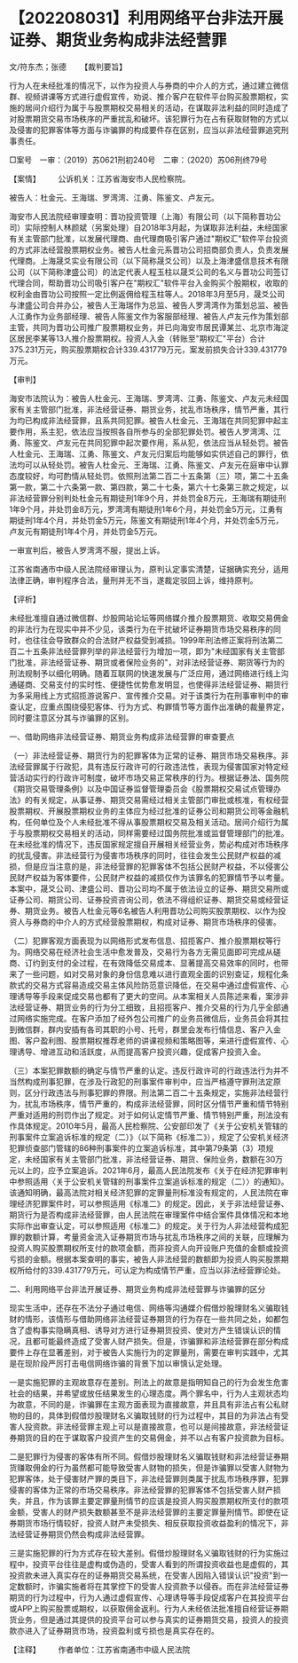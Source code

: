 # 【202208031】利用网络平台非法开展证券、期货业务构成非法经营罪

文/符东杰；张德 　　【裁判要旨】

行为人在未经批准的情况下，以作为投资人与券商的中介人的方式，通过建立微信群、视频讲课等方式进行虚假宣传，劝说、推介客户在软件平台购买股票期权，实施的居间介绍行为属于与股票期权交易相关的活动，在谋取非法利益的同时造成了对股票期货交易市场秩序的严重扰乱和破坏。该犯罪行为在占有获取财物的方式以及侵害的犯罪客体等方面与诈骗罪的构成要件存在区别，应当以非法经营罪追究刑事责任。

□案号　一审：（2019）苏0621刑初240号　二审：（2020）苏06刑终79号

【案情】 　　公诉机关：江苏省海安市人民检察院。

被告人：杜金元、王海瑞、罗湾湾、江勇、陈鉴文、卢友元。

海安市人民法院经审理查明：晋功投资管理（上海）有限公司（以下简称晋功公司）实际控制人林颜斌（另案处理）自2018年3月起，为谋取非法利益，未经国家有关主管部门批准，以发展代理商、由代理商吸引客户通过"期权汇"软件平台投资的方式非法经营股票期权业务。被告人杜金元系晋功公司招商部负责人，负责发展代理商。上海晟爻实业有限公司（以下简称晟爻公司）以及上海津盛信息技术有限公司（以下简称津盛公司）的法定代表人程玉柱以晟爻公司的名义与晋功公司签订代理合同，帮助晋功公司吸引客户在"期权汇"软件平台入金购买个股期权，收取的权利金由晋功公司按照一定比例返佣给程玉柱等人。2018年3月至5月，晟爻公司与津盛公司合并办公，被告人王海瑞作为总监、被告人罗湾湾作为策划总监、被告人江勇作为业务部经理、被告人陈鉴文作为客服部经理、被告人卢友元作为策划部主管，共同为晋功公司推广股票期权业务，并已向海安市居民谭某兰、北京市海淀区居民李某等13人推介股票期权。投资人入金（转账至"期权汇"平台）合计375.231万元，购买股票期权合计339.431779万元，案发前损失合计339.431779万元。

【审判】

海安市法院认为：被告人杜金元、王海瑞、罗湾湾、江勇、陈鉴文、卢友元未经国家有关主管部门批准，非法经营证券、期货业务，扰乱市场秩序，情节严重，其行为均已构成非法经营罪，且系共同犯罪。被告人杜金元、王海瑞在共同犯罪中起主要作用，系主犯，依法应当按照各自所参与的全部犯罪处罚。被告人罗湾湾、江勇、陈鉴文、卢友元在共同犯罪中起次要作用，系从犯，依法应当从轻处罚。被告人杜金元、王海瑞、江勇、陈鉴文、卢友元归案后均能够如实供述自己的罪行，依法均可以从轻处罚。被告人杜金元、王海瑞、江勇、陈鉴文、卢友元在庭审中认罪态度较好，均可酌情从轻处罚。依照刑法第二百二十五条第（三）项，第二十五条第一款，第二十六条第一款、第四款，第二十七条，第六十七条第三款之规定，以非法经营罪分别判处杜金元有期徒刑1年9个月，并处罚金8万元，王海瑞有期徒刑1年9个月，并处罚金8万元，罗湾湾有期徒刑1年6个月，并处罚金5万元，江勇有期徒刑1年4个月，并处罚金5万元，陈鉴文有期徒刑1年4个月，并处罚金5万元，卢友元有期徒刑1年4个月，并处罚金5万元。

一审宣判后，被告人罗湾湾不服，提出上诉。

江苏省南通市中级人民法院经审理认为，原判认定事实清楚，证据确实充分，适用法律正确，审判程序合法，量刑并无不当，遂裁定驳回上诉，维持原判。

【评析】

未经批准擅自通过微信群、炒股网站论坛等网络媒介推介股票期货、收取交易佣金的非法行为在现实中并不少见，该类行为在干扰破坏证券期货市场交易秩序的同时，也往往会导致群众的合法财产权益受到减损。1999年刑法修正案将刑法第二百二十五条非法经营罪列举的非法经营行为增加一项，即为"未经国家有关主管部门批准，非法经营证券、期货或者保险业务的"，对非法经营证券、期货等行为的刑法规制予以细化明确。随着互联网的快速发展与广泛应用，通过网络进行线上沟通磋商、交易支付的实时性、便捷性优势愈发明显，也使得非法经营证券、期货行为多采用线上方式招揽游说客户、宣传推介交易。对于该类行为在刑事审判中的审查认定，应重点围绕侵犯客体、行为方式、构罪情节等方面作出准确的裁量界定，同时要注意区分其与诈骗罪的区别。

一、借助网络非法经营证券、期货业务构成非法经营罪的审查要点

（一）非法经营证券、期货行为的犯罪客体为正常的证券、期货市场交易秩序。非法经营罪属于行政犯，具有违反行政许可的行政违法性，表现为侵害国家对特定经营活动实行的行政许可制度，破坏市场交易正常秩序的行为。根据证券法、国务院《期货交易管理条例》以及中国证券监督管理委员会《股票期权交易试点管理办法》的有关规定，从事证券、期货交易需经过相关主管部门审批或核准，有权经营股票期权、开展股票期权业务的主体应为经过批准的证券公司和期货公司等金融机构，任何单位及个人未经批准不得从事股票期权交易及相关活动。居间介绍行为属于与股票期权交易相关的活动，同样需要经过国务院批准或监督管理部门的批准。在未经批准的情况下，违反国家规定擅自开展相关经营业务，势必构成对市场秩序的扰乱侵害。非法经营行为侵害市场秩序的同时，往往会发生公民财产权益的减损，但是应当注意的是，非法经营罪的犯罪客体不包括公民财产权益，不以侵害公民财产权益为客体要件，公民财产权益的减损仅作为该罪名的犯罪情节予以考量。本案中，晟爻公司、津盛公司、晋功公司均不属于依法设立的证券、期货交易所或证券公司、期货公司、证券投资咨询公司，依法不得组织证券、期货交易或经营证券、期货业务。被告人杜金元等6名被告人利用晋功公司购买股票期权、以作为投资人与券商的中介人的方式经营股票期权，构成对证券、期货市场秩序的侵害。

（二）犯罪客观方面表现为以网络形式发布信息、招揽客户、推介股票期权等行为。网络交易在经济社会生活中愈发普及，交易行为各方无需见面即可完成从磋商、订约到支付的全过程，在有效降低交易成本、显著提高交易效率的同时，也带来了一些问题，如对交易对象的身份信息难以进行直观全面的识别查证，规程化条款式的交易方式容易造成交易主体风险防范意识降低，在交易中通过虚假宣传、心理诱导等手段来促成交易也都有了更大的空间。从本案相关人员陈述来看，案涉非法经营证券、期货业务的行为分工细致，且招揽客户、推介交易的行为几乎全部通过网络实施完成。在客户添加了经外包公司推广的业务员微信后，业务员会将其拉到微信群，群内安插有各司其职的小号、托号，群里会发布行情信息、客户入金图、客户盈利图、股票期权推荐老师的讲课视频和策略图等，来进行虚假宣传、心理诱导、增进互动和活跃度，从而提高客户投资兴趣，促成客户投资入金。

（三）本案犯罪数额的确定与情节严重的认定。违反行政许可的行政违法行为并不当然构成刑事犯罪，在涉及行政犯的刑事案件审判中，应当严格遵守罪刑法定原则，区分行政违法与刑事犯罪的界限。刑法第二百二十五条规定，实施非法经营行为，扰乱市场秩序，情节严重的，构成非法经营罪，同时区分情节严重和情节特别严重对适用的刑罚作出了规定。对于如何认定情节严重、情节特别严重，刑法没有作具体规定。2010年5月，最高人民检察院、公安部印发了《关于公安机关管辖的刑事案件立案追诉标准的规定（二）》（以下简称《标准二》），规定了公安机关经济犯罪侦查部门管辖的86种刑事案件的立案追诉标准，其中第79条第（3）项规定，未经国家有关主管部门批准，非法经营证券、期货、保险业务，数额在30万元以上的，应予立案追诉。2021年6月，最高人民法院发布《关于在经济犯罪审判中参照适用〈关于公安机关管辖的刑事案件立案追诉标准的规定（二）〉的通知》。该通知明确，最高法院对相关经济犯罪的定罪量刑标准没有规定的，人民法院在审理经济犯罪案件时，可以参照适用《标准二》的规定。因此，关于非法经营证券、期货行为是否构成非法经营罪，由人民法院在审理案件中结合案件具体情况和本地实际作出审查认定，可以参照适用《标准二》的规定。关于行为人非法经营构成犯罪的数额计算，考量资金流入证券期货市场与扰乱市场秩序之间的关联，应理解为投资人购买股票期权所支付的款项金额，而非投资人向开设账户充值的金额或投资亏损的金额。根据本案查明的事实，被告人非法经营的数额即为投资人购买股票期权所给付的339.431779万元，可认定为构成情节严重，应当以非法经营罪论处。

二、利用网络平台非法开展证券、期货业务构成非法经营罪与诈骗罪的区分

现实生活中，还存在不法分子通过电信、网络等沟通媒介假借炒股理财名义骗取钱财的情形，该情形与借助网络非法经营证券期货的行为存在一些共同之处，如都包含了虚构事实隐瞒真相、诱导对方进行证券期货投资、使对方产生错误认识的情况，且都可能最终造成了受害人财产损失。但是，诈骗罪和非法经营罪在部分构成要件上存在显著差别，对于被告人实施行为的定罪量刑，需要在审判实践中，尤其是在现阶段严厉打击电信网络诈骗的背景下加以审慎认定处理。

一是实施犯罪的主观故意存在差别。刑法上的故意是指明知自己的行为会发生危害社会的结果，并希望或放任结果发生的心理态度。两个罪名中，行为人主观状态均为故意，不同的是，诈骗罪在主观方面表现为直接故意，并且具有非法占有公私财物的目的，具体到假借炒股理财名义骗取钱财的行为过程中，其目的为非法占有受害人投资款。非法经营罪主观上可以是直接故意，也可以是间接故意，非法经营证券期货的目的在于谋取客户投资产生的交易佣金，并不以占有客户投资款为目标。

二是犯罪行为侵害的客体有所不同。假借炒股理财名义骗取钱财和非法经营证券期货赚取佣金的行为虽然都可能导致受害人财物的损失，但是诈骗罪以受害人财物为犯罪客体，处于侵害财产罪的类目下，非法经营罪则类属于扰乱市场秩序罪，犯罪侵害的客体为正常的市场交易秩序。非法经营罪的犯罪客体不包括受害人财产损失，并且，作为该罪主要定罪量刑情节的应该是投资人购买股票期权所支付的款项金额，受害人的财产损失数额甚至不是非法经营罪的主要定罪量刑情节。即使在证券期货市场行情较好，投资人财产未受损失、相反获取投资收益盈利的情况下，非法经营证券期货仍然会构成非法经营罪。

三是实施犯罪的行为方式存在较大差别。假借炒股理财名义骗取钱财的行为实施过程中，投资平台往往是虚构或伪造的，受害人看到的所谓投资收益也是虚假的，其投资款未进入真实存在的证券期货交易系统，在受害人因陷入错误认识"投资"到一定数额时，诈骗实施者将在其掌控下的受害人投资款予以侵吞。而在非法经营证券期货的行为过程中，行为人通过虚假宣传、心理诱导等手段促成客户在其投资平台或APP上购买股票或期权，以获取佣金返利。行为人未经依法批准擅自经营证券期货业务，但是通过其提供的投资平台可以参与真实的证券期货交易，投资人的投资款亦进入了证券期货市场，投资盈利或亏损也是真实存在的。

【注释】 　　作者单位：江苏省南通市中级人民法院